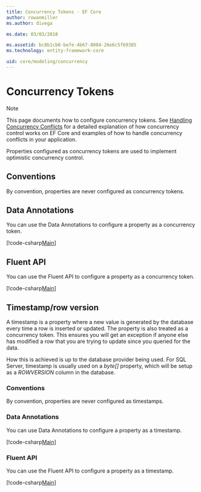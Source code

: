 ```yaml
---
title: Concurrency Tokens - EF Core
author: rowanmiller
ms.author: divega

ms.date: 03/03/2018

ms.assetid: bc8b1cb0-befe-4b67-8004-26e6c5f69385
ms.technology: entity-framework-core

uid: core/modeling/concurrency
---
```

# Concurrency Tokens

> [!NOTE]
> This page documents how to configure concurrency tokens. See [Handling Concurrency Conflicts](../saving/concurrency.md) for a detailed explanation of how concurrency control works on EF Core and examples of how to handle concurrency conflicts in your application.

Properties configured as concurrency tokens are used to implement optimistic concurrency control.

## Conventions

By convention, properties are never configured as concurrency tokens.

## Data Annotations

You can use the Data Annotations to configure a property as a concurrency token.

[!code-csharp[Main](../../../samples/core/Modeling/DataAnnotations/Samples/Concurrency.cs#ConfigureConcurrencyAnnotations)]

## Fluent API

You can use the Fluent API to configure a property as a concurrency token.

[!code-csharp[Main](../../../samples/core/Modeling/FluentAPI/Samples/Concurrency.cs#ConfigureConcurrencyFluent)]

## Timestamp/row version

A timestamp is a property where a new value is generated by the database every time a row is inserted or updated. The property is also treated as a concurrency token. This ensures you will get an exception if anyone else has modified a row that you are trying to update since you queried for the data.

How this is achieved is up to the database provider being used. For SQL Server, timestamp is usually used on a *byte[]* property, which will be setup as a *ROWVERSION* column in the database.

### Conventions

By convention, properties are never configured as timestamps.

### Data Annotations

You can use Data Annotations to configure a property as a timestamp.

[!code-csharp[Main](../../../samples/core/Modeling/DataAnnotations/Samples/Timestamp.cs#ConfigureTimestampAnnotations)]

### Fluent API

You can use the Fluent API to configure a property as a timestamp.

[!code-csharp[Main](../../../samples/core/Modeling/FluentAPI/Samples/Timestamp.cs#ConfigureTimestampFluent)]
